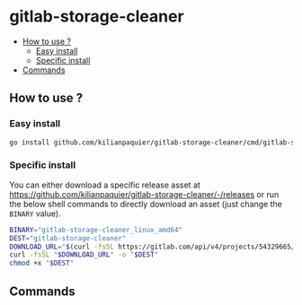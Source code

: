 # gitlab-storage-cleaner <!-- omit in toc -->

- [How to use ?](#how-to-use-)
  - [Easy install](#easy-install)
  - [Specific install](#specific-install)
- [Commands](#commands)

## How to use ?

### Easy install

```sh
go install github.com/kilianpaquier/gitlab-storage-cleaner/cmd/gitlab-storage-cleaner@latest
```

### Specific install

You can either download a specific release asset at https://github.com/kilianpaquier/gitlab-storage-cleaner/-/releases or run the below shell commands to directly download an asset (just change the `BINARY` value).

```sh
BINARY="gitlab-storage-cleaner_linux_amd64"
DEST="gitlab-storage-cleaner"
DOWNLOAD_URL="$(curl -fsSL https://gitlab.com/api/v4/projects/54329665/releases/permalink/latest | jq -r ".assets.links[] | select(.name == \"$BINARY\") | .direct_asset_url")"
curl -fsSL "$DOWNLOAD_URL" -o "$DEST"
chmod +x "$DEST"
```

## Commands